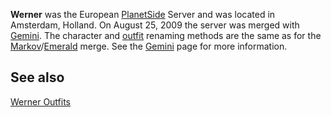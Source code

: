 **Werner** was the European [PlanetSide](PlanetSide.md) Server and was located
in Amsterdam, Holland. On August 25, 2009 the server was merged with
[Gemini](Gemini.md). The character and [outfit](../terminology/Outfit.md)
renaming methods are the same as for the
[Markov](Markov.md)/[Emerald](Emerald.md) merge. See the [Gemini](Gemini.md)
page for more information.

## See also

[Werner Outfits](:Category:Werner_Outfits)


